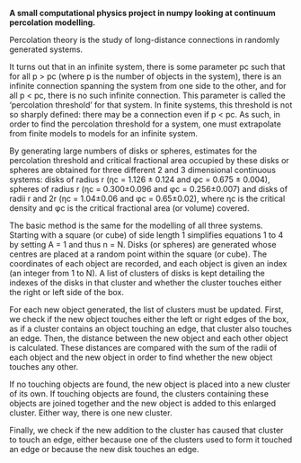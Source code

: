 **A small computational physics project in numpy looking at continuum percolation modelling.**

Percolation theory is the study of long-distance connections in randomly generated systems.

It turns out that in an infinite system, there is some parameter pc such that for all p > pc (where p is the number of
objects in the system), there is an infinite connection spanning the system from one side to the other, and for all
p < pc, there is no such infinite connection. This parameter is called the ‘percolation threshold’ for that system.
In finite systems, this threshold is not so sharply defined: there may be a connection even if p < pc. As such, in order
to find the percolation threshold for a system, one must extrapolate from finite models to models for an infinite system.

By generating large numbers of disks or spheres, estimates for the percolation threshold and critical
fractional area occupied by these disks or spheres are obtained for three different 2 and 3 dimensional
continuous systems: disks of radius r (ηc = 1.126 ± 0.124 and φc = 0.675 ± 0.004), spheres of radius r
(ηc = 0.300±0.096 and φc = 0.256±0.007) and disks of radii r and 2r (ηc = 1.04±0.06 and φc = 0.65±0.02),
where ηc is the critical density and  φc is the critical fractional area (or volume) covered.

The basic method is the same for the modelling of all three systems. Starting with a square (or cube) of side
length 1 simplifies equations 1 to 4 by setting A = 1 and thus n = N. Disks (or spheres) are generated whose
centres are placed at a random point within the square (or cube). The coordinates of each object are recorded,
and each object is given an index (an integer from 1 to N). A list of clusters of disks is kept detailing the
indexes of the disks in that cluster and whether the cluster touches either the right or left side of the box.

For each new object generated, the list of clusters must be updated. First, we check if the new object
touches either the left or right edges of the box, as if a cluster contains an object touching an edge, that cluster
also touches an edge. Then, the distance between the new object and each other object is calculated. These
distances are compared with the sum of the radii of each object and the new object in order to find whether
the new object touches any other.

If no touching objects are found, the new object is placed into a new cluster of its own. If touching objects
are found, the clusters containing these objects are joined together and the new object is added to this enlarged
cluster. Either way, there is one new cluster.

Finally, we check if the new addition to the cluster has caused that cluster to touch an edge, either because
one of the clusters used to form it touched an edge or because the new disk touches an edge.
